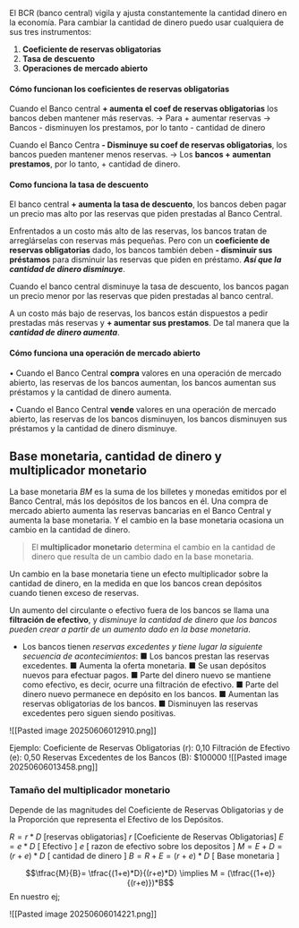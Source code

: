 El BCR (banco central) vigila y ajusta constantemente la cantidad dinero en la economía. Para cambiar la cantidad de dinero puedo usar cualquiera de sus tres instrumentos: 

1. **Coeficiente de reservas obligatorias**
2. **Tasa de descuento**
3. **Operaciones de mercado abierto**

#### Cómo funcionan los coeficientes de reservas obligatorias

Cuando el Banco central  **+ aumenta el coef de reservas obligatorias** los bancos deben mantener más reservas. 
->
Para + aumentar reservas -> Bancos - disminuyen los prestamos, por lo tanto - cantidad de dinero

Cuando el Banco Centra **- Disminuye su coef de reservas obligatorias**, los bancos pueden mantener menos reservas. 
-> 
Los **bancos + aumentan prestamos**, por lo tanto, + cantidad de dinero. 

#### Como funciona la tasa de descuento

El banco central **+ aumenta la tasa de descuento**, los bancos deben pagar un precio mas alto por las reservas que piden prestadas al Banco Central. 

Enfrentados a un costo más alto de las reservas, los bancos tratan de arreglárselas con reservas más pequeñas. Pero con un **coeficiente de reservas obligatorias** dado, los bancos también deben **- disminuir sus préstamos** para disminuir las reservas que piden en préstamo. ***Así que la cantidad de dinero disminuye***. 

Cuando el banco central disminuye la tasa de descuento, los bancos pagan un precio menor por las reservas que piden prestadas al banco central. 

A un costo más bajo de reservas, los bancos están dispuestos a pedir prestadas más reservas y **+ aumentar sus prestamos**. De tal manera que la ***cantidad de dinero aumenta***.

#### Cómo funciona una operación de mercado abierto

• Cuando el Banco Central **compra** valores en una operación de mercado abierto, las reservas de los bancos aumentan, los bancos aumentan sus préstamos y la cantidad de dinero aumenta.

• Cuando el Banco Central **vende** valores en una operación de mercado abierto, las reservas de los bancos disminuyen, los bancos disminuyen sus préstamos y la cantidad de dinero disminuye.

## Base monetaria, cantidad de dinero y multiplicador monetario 

La base monetaria $BM$ es la suma de los billetes y monedas emitidos por el Banco Central, más los depósitos de los bancos en él.  Una compra de mercado abierto aumenta las reservas bancarias en el Banco Central y aumenta la base monetaria. Y el cambio en la base monetaria ocasiona un cambio en la cantidad de dinero.

>  El **multiplicador monetario** determina el cambio en la cantidad de dinero que resulta de un cambio dado en la base monetaria.

Un cambio en la base monetaria tiene un efecto multiplicador sobre la cantidad de dinero, en la medida en que los bancos crean depósitos cuando tienen exceso de reservas.

Un aumento del circulante o efectivo fuera de los bancos se llama una **filtración de efectivo**, y *disminuye la cantidad de dinero que los bancos pueden crear a partir de un aumento dado en la base monetaria*.

* Los bancos tienen *reservas excedentes y tiene lugar la siguiente secuencia de acontecimientos*:
■ Los bancos prestan las reservas excedentes.
■ Aumenta la oferta monetaria.
■ Se usan depósitos nuevos para efectuar pagos.
■ Parte del dinero nuevo se mantiene como efectivo, es decir, ocurre una filtración de efectivo.
■ Parte del dinero nuevo permanece en depósito en los bancos.
■ Aumentan las reservas obligatorias de los bancos.
■ Disminuyen las reservas excedentes pero siguen siendo positivas.

![[Pasted image 20250606012910.png]]

Ejemplo:
Coeficiente de Reservas Obligatorias (r): 0,10
Filtración de Efectivo (e): 0,50
Reservas Excedentes de los Bancos (B): $100000
![[Pasted image 20250606013458.png]]
### Tamaño del multiplicador monetario 

Depende de las magnitudes del Coeficiente de Reservas Obligatorias y de la Proporción que representa el Efectivo de los Depósitos.

$R =r*D \text{ [reservas obligatorias]}$
$r \text{ [Coeficiente de Reservas Obligatorias]}$
$E =e*D \text{ [ Efectivo ]}$
$e \text{ [ razon de efectivo sobre los depositos ]}$
$M =E+D=(r+e)*D \text{  [ cantidad de dinero ]}$
$B =R+E=(r+e)*D \text{ [ Base monetaria ]}$

$$\tfrac{M}{B}= \tfrac{(1+e)*D}{(r+e)*D} \implies M = (\tfrac{(1+e)}{(r+e)})*B$$
En nuestro ej; 

![[Pasted image 20250606014221.png]]







